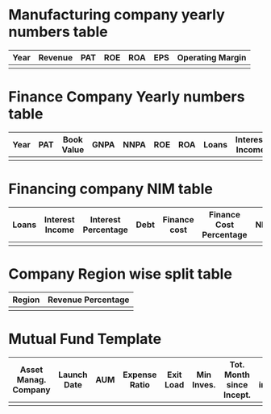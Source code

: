 # Manufacturing company yearly numbers table

| Year |    Revenue     |   PAT     |  ROE  |  ROA  |  EPS   |   Operating Margin    |
|:----:| :------------: |   :---:   | :--:  | :--:  |  :--:  |:---------------------:|
|      |                |           |       |       |        |                       |

# Finance Company Yearly numbers table

| Year |   PAT     |   Book Value  |   GNPA    |    NNPA   |   ROE |   ROA |  Loans    |    Interest Income    |   Debt         |   Finance Cost    | EPS  |
|:----:|   :---:   | :-----------: |   :----:  |   :----:  | :--:  | :--:  |  :-----:  |   :---------------:   |   :----:       |   :------------:  | :--: |
|      |           |               |           |           |       |       |           |                       |                |                   |      |


# Financing company NIM table

|       Loans       |       Interest Income      | Interest Percentage |        Debt         | Finance cost | Finance Cost Percentage | NIM     |
| :--------------:  |  :----------------------:  | :------------------:|:-------------------:|:------------:|:-----------------------:|:-------:|
|                   |                            |                     |                     |              |                         |         |

# Company Region wise split table

|   Region              |   Revenue Percentage  |
|:---------------------:|:---------------------:|
|                       |                       |


# Mutual Fund Template

|  Asset Manag. Company  |  Launch Date  |     AUM     |  Expense Ratio  |  Exit Load  |  Min Inves.  |  Tot. Month since Incept.  |  Avg. cash inflow/month  |  CAGR 1Y  | CAGR 2Y  |  CAGR 3Y  | CAGR 4Y  | CAGR 5Y  |
|:----------------------:|:-------------:|:-----------:|:---------------:|:-----------:|:------------:|:--------------------------:|:------------------------:|:---------:|:--------:|:---------:|:--------:|:--------:|
|                        |               |             |                 |             |              |                            |                          |           |          |           |          |          |
